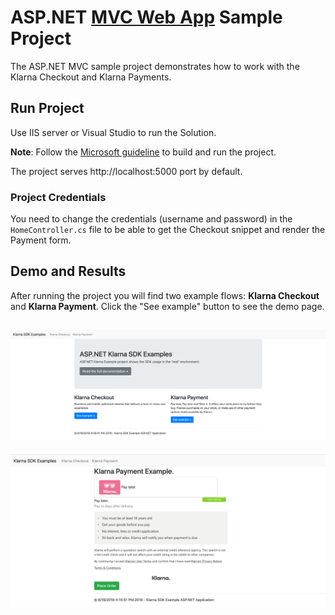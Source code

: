 ASP.NET [MVC Web App](https://dotnet.microsoft.com/apps/aspnet/mvc) Sample Project
=============================================

The ASP.NET MVC sample project demonstrates how to work with the Klarna Checkout and Klarna Payments.

## Run Project

Use IIS server or Visual Studio to run the Solution.  

**Note**: Follow the [Microsoft guideline](https://docs.microsoft.com/en-us/visualstudio/ide/quickstart-aspnet-core?view=vs-2019)
to build and run the project.

The project serves http://localhost:5000 port by default.

### Project Credentials

You need to change the credentials (username and password) in the `HomeController.cs` file to be able to
get the Checkout snippet and render the Payment form. 

## Demo and Results

After running the project you will find two example flows: **Klarna Checkout** and **Klarna Payment**.
Click the "See example" button to see the demo page.

![](asp.net_mvc.png)
--
![](kp_demo.png)
